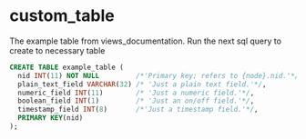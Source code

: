 custom_table
============

The example table from views_documentation. Run the next sql query to create to necessary table
```sql
CREATE TABLE example_table (
  nid INT(11) NOT NULL         /*'Primary key; refers to {node}.nid.'*/,
  plain_text_field VARCHAR(32) /* 'Just a plain text field.'*/,
  numeric_field INT(11)        /* 'Just a numeric field.'*/,
  boolean_field INT(1)         /* 'Just an on/off field.'*/,
  timestamp_field INT(8)       /*'Just a timestamp field.'*/,
  PRIMARY KEY(nid)
);
```

